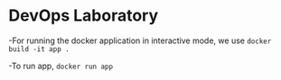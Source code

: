 # DevOps Laboratory

-For running the docker application in interactive mode, we use 
```docker build -it app .```

-To run app,
```docker run app```
